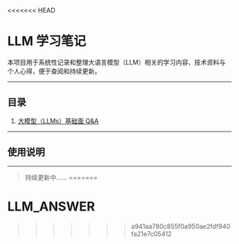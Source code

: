 <<<<<<< HEAD
# LLM 学习笔记

本项目用于系统性记录和整理大语言模型（LLM）相关的学习内容、技术资料与个人心得，便于查阅和持续更新。

---

## 目录

1. [大模型（LLMs）基础面 Q&A](./LLM_Basic_QA.md)
---

## 使用说明

---

> 持续更新中…… 
=======
# LLM_ANSWER
>>>>>>> a941aa780c855f0a950ae2fdf940fa21e7c05412
